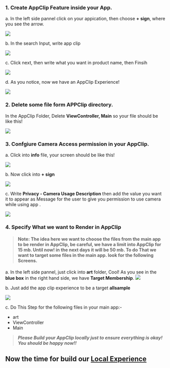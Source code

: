 ### 1. Create AppClip Feature inside your App.

a. In the left side pannel click on your appication, then choose **+ sign**, where you see the arrow.

![](/screens/1.png)

b. In the search Input, write app clip

![](/screens/2.png)

c. Click next, then write what you want in product name, then Finsih

![](/screens/3.png)

d. As you notice, now we have an AppClip Experience!

![](/screens/4.png)

### 2. Delete some file form APPClip directory.

In the AppClip Folder, Delete **ViewController, Main** so your file should be like this!

![](/screens/5.jpeg)

### 3. Confgiure Camera Access permission in your AppClip.

a. Click into **info** file, your screen should be like this!

![](/screens/6.png)

b. Now click into **+ sign**

![](/screens/7.png)


c. Write **Privacy - Camera Usage Description** then add the value you want it to appear as Message for the user to give you permission to use camera while using app .

![](/screens/8.png)

### 4. Specify What we want to Render in AppClip

> #### Note: The idea here we want to choose the files from the main app to be render in AppClip, be careful, we have a limit into AppClip for 15 mb. Until now! in the next days it will be 50 mb. To do That we want to target some files in the main app. look for the following Screens.

a. In the left side pannel, just click into **art** folder, Cool! As you see in the **blue box** in the right hand side, we have **Target Membership**.
![](/screens/9.png)

b. Just add the app clip experience to be a target **allsample**

![](/screens/10.png)

c. Do This Step for the following files in your main app:- 
* art
* ViewController
* Main


> ***Please Build your AppClip locally just to ensure everything is okay! You should be happy now!!***

## Now the time for build our [Local Experience](https://github.com/Nizar7zak/Agumented-Reality-Swift-AppClip/blob/main/localexperience.md)




